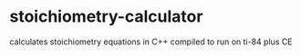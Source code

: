 # stoichiometry-calculator
calculates stoichiometry equations in C++ compiled to run on ti-84 plus CE
